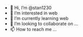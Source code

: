 - 👋 Hi, I’m @stan1230
- 👀 I’m interested in web
- 🌱 I’m currently learning web
- 💞️ I’m looking to collaborate on ...
- 📫 How to reach me ...

<!---
stan1230/stan1230 is a ✨ special ✨ repository because its `README.md` (this file) appears on your GitHub profile.
You can click the Preview link to take a look at your changes.
--->
